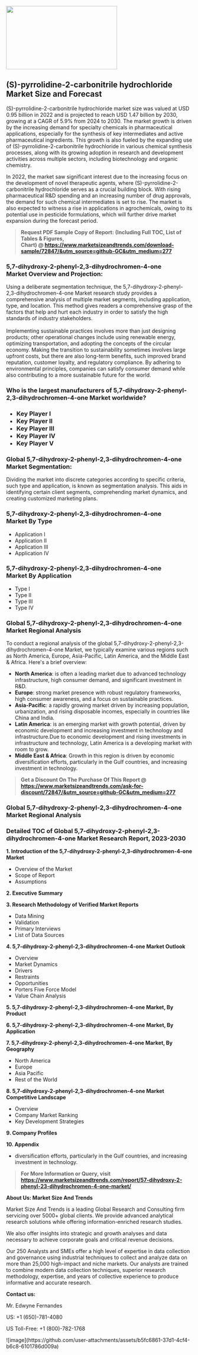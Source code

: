 <p><img class="alignnone size-medium wp-image-20088" src="https://ffe5etoiles.com/wp-content/uploads/2024/12/MST1-300x171.png" alt="" width="300" height="171" /></p><h2>(S)-pyrrolidine-2-carbonitrile hydrochloride Market Size and Forecast</h2><p>(S)-pyrrolidine-2-carbonitrile hydrochloride market size was valued at USD 0.95 billion in 2022 and is projected to reach USD 1.47 billion by 2030, growing at a CAGR of 5.9% from 2024 to 2030. The market growth is driven by the increasing demand for specialty chemicals in pharmaceutical applications, especially for the synthesis of key intermediates and active pharmaceutical ingredients. This growth is also fueled by the expanding use of (S)-pyrrolidine-2-carbonitrile hydrochloride in various chemical synthesis processes, along with its growing adoption in research and development activities across multiple sectors, including biotechnology and organic chemistry.</p><p>In 2022, the market saw significant interest due to the increasing focus on the development of novel therapeutic agents, where (S)-pyrrolidine-2-carbonitrile hydrochloride serves as a crucial building block. With rising pharmaceutical R&D spending and an increasing number of drug approvals, the demand for such chemical intermediates is set to rise. The market is also expected to witness a rise in applications in agrochemicals, owing to its potential use in pesticide formulations, which will further drive market expansion during the forecast period.</p></p><blockquote id="" class=""><strong>Request PDF Sample Copy of Report: (Including Full TOC, List of Tables &amp; Figures, Chart)&nbsp;@&nbsp;<strong><a href="https://www.marketsizeandtrends.com/download-sample/72847/&utm_source=github-GC&utm_medium=277" target="_blank">https://www.marketsizeandtrends.com/download-sample/72847/&utm_source=github-GC&utm_medium=277</a></strong></strong></blockquote><h3 id="" class="">5,7-dihydroxy-2-phenyl-2,3-dihydrochromen-4-one Market&nbsp;Overview and Projection:</h3><p id="" class="">Using a deliberate segmentation technique, the 5,7-dihydroxy-2-phenyl-2,3-dihydrochromen-4-one Market research study provides a comprehensive analysis of multiple market segments, including application, type, and location. This method gives readers a comprehensive grasp of the factors that help and hurt each industry in order to satisfy the high standards of industry stakeholders. <br /> <br />Implementing sustainable practices involves more than just designing products; other operational changes include using renewable energy, optimizing transportation, and adopting the concepts of the circular economy. Making the transition to sustainability sometimes involves large upfront costs, but there are also long-term benefits, such improved brand reputation, customer loyalty, and regulatory compliance. By adhering to environmental principles, companies can satisfy consumer demand while also contributing to a more sustainable future for the world.</p><h3 id="" class="">Who is the largest manufacturers of&nbsp;5,7-dihydroxy-2-phenyl-2,3-dihydrochromen-4-one Market worldwide?</h3><h3 class=""><p><ul><li>Key Player I </li><li> Key Player II </li><li> Key Player III </li><li> Key Player IV </li><li> Key Player V</li></ul></p></h3><h3 id="" class="">Global&nbsp;5,7-dihydroxy-2-phenyl-2,3-dihydrochromen-4-one Market Segmentation:</h3><p id="" class="">Dividing the market into discrete categories according to specific criteria, such type and application, is known as segmentation analysis. This aids in identifying certain client segments, comprehending market dynamics, and creating customized marketing plans.</p><h3 id="" class="">5,7-dihydroxy-2-phenyl-2,3-dihydrochromen-4-one Market&nbsp;By Type</h3><p><p><ul><li>Application I</li><li> Application II</li><li> Application III</li><li> Application IV</p></li></ul></p></p><h3 id="" class="">5,7-dihydroxy-2-phenyl-2,3-dihydrochromen-4-one Market&nbsp;By Application</h3><p class=""><p><ul><li>Type I</li><li> Type II</li><li> Type III</li><li> Type IV</li></ul></p></p><h3 id="" class="">Global 5,7-dihydroxy-2-phenyl-2,3-dihydrochromen-4-one Market Regional Analysis</h3><p id="" class="">To conduct a regional analysis of the global 5,7-dihydroxy-2-phenyl-2,3-dihydrochromen-4-one Market, we typically examine various regions such as North America, Europe, Asia-Pacific, Latin America, and the Middle East &amp; Africa. Here's a brief overview:</p><ul><li><strong>North America</strong>: is often a leading market due to advanced technology infrastructure, high consumer demand, and significant investment in R&amp;D.</li><li><strong>Europe</strong>: strong market presence with robust regulatory frameworks, high consumer awareness, and a focus on sustainable practices.</li><li><strong>Asia-Pacific</strong>: a rapidly growing market driven by increasing population, urbanization, and rising disposable incomes, especially in countries like China and India.</li><li><strong>Latin America</strong>: is an emerging market with growth potential, driven by economic development and increasing investment in technology and infrastructure.Due to economic development and rising investments in infrastructure and technology, Latin America is a developing market with room to grow.</li><li><strong>Middle East &amp; Africa</strong>: Growth in this region is driven by economic diversification efforts, particularly in the Gulf countries, and increasing investment in technology.</li></ul><blockquote id="" class=""><strong>Get a Discount On The Purchase Of This Report @ <strong><a href="https://www.marketsizeandtrends.com/ask-for-discount/72847/&utm_source=github-GC&utm_medium=277" target="_blank">https://www.marketsizeandtrends.com/ask-for-discount/72847/&utm_source=github-GC&utm_medium=277</a></strong></strong></blockquote><h3 id="" class="">Global 5,7-dihydroxy-2-phenyl-2,3-dihydrochromen-4-one Market Regional Analysis</h3><h3 id="" class="">Detailed TOC of Global 5,7-dihydroxy-2-phenyl-2,3-dihydrochromen-4-one Market Research Report, 2023-2030</h3><p id="" class=""><strong>1. Introduction of the 5,7-dihydroxy-2-phenyl-2,3-dihydrochromen-4-one Market</strong></p><ul><li>Overview of the Market</li><li>Scope of Report</li><li>Assumptions</li></ul><p id="" class=""><strong>2. Executive Summary</strong></p><p id="" class=""><strong>3. Research Methodology of Verified Market Reports</strong></p><ul><li>Data Mining</li><li>Validation</li><li>Primary Interviews</li><li>List of Data Sources</li></ul><p id="" class=""><strong>4. 5,7-dihydroxy-2-phenyl-2,3-dihydrochromen-4-one Market Outlook</strong></p><ul><li>Overview</li><li>Market Dynamics</li><li>Drivers</li><li>Restraints</li><li>Opportunities</li><li>Porters Five Force Model</li><li>Value Chain Analysis</li></ul><p id="" class=""><strong>5. 5,7-dihydroxy-2-phenyl-2,3-dihydrochromen-4-one Market, By Product</strong></p><p id="" class=""><strong>6. 5,7-dihydroxy-2-phenyl-2,3-dihydrochromen-4-one Market, By Application</strong></p><p id="" class=""><strong>7. 5,7-dihydroxy-2-phenyl-2,3-dihydrochromen-4-one Market, By Geography</strong></p><ul><li>North America</li><li>Europe</li><li>Asia Pacific</li><li>Rest of the World</li></ul><p id="" class=""><strong>8. 5,7-dihydroxy-2-phenyl-2,3-dihydrochromen-4-one Market Competitive Landscape</strong></p><ul><li>Overview</li><li>Company Market Ranking</li><li>Key Development Strategies</li></ul><p id="" class=""><strong>9. Company Profiles</strong></p><p id="" class=""><strong>10. Appendix</strong></p><ul><li>diversification efforts, particularly in the Gulf countries, and increasing investment in technology.</li></ul><blockquote id="" class=""><strong>For More Information or Query, visit <strong><strong><a href="https://www.marketsizeandtrends.com/report/57-dihydroxy-2-phenyl-23-dihydrochromen-4-one-market/" target="_blank">https://www.marketsizeandtrends.com/report/57-dihydroxy-2-phenyl-23-dihydrochromen-4-one-market/</a></strong></strong></strong></blockquote><p id="" class=""><strong>About Us: Market Size And Trends</strong></p><p id="" class="">Market Size And Trends is a leading Global Research and Consulting firm servicing over 5000+ global clients. We provide advanced analytical research solutions while offering information-enriched research studies.</p><p id="" class="">We also offer insights into strategic and growth analyses and data necessary to achieve corporate goals and critical revenue decisions.</p><p id="" class="">Our 250 Analysts and SMEs offer a high level of expertise in data collection and governance using industrial techniques to collect and analyze data on more than 25,000 high-impact and niche markets. Our analysts are trained to combine modern data collection techniques, superior research methodology, expertise, and years of collective experience to produce informative and accurate research.</p><p id="" class=""><strong>Contact us:</strong></p><p id="" class="">Mr. Edwyne Fernandes</p><p id="" class="">US: +1 (650)-781-4080</p><p id="" class="">US Toll-Free: +1 (800)-782-1768</p>
![image](https://github.com/user-attachments/assets/b5fc6861-37d1-4cf4-b6c8-6101786d009a)
